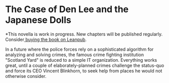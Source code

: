 # The Case of Den Lee and the Japanese Dolls

*This novella is work in progress. New chapters will be published regularly. Consider[ buying the book on Leanpub](https://leanpub.com/thecaseofdenleeandthejapanesedolls).

In a future where the police forces rely on a sophisticated algorithm for analyzing and solving crimes, the famous crime fighting institution "Scotland Yard" is reduced to a simple IT organization. Everything works great, until a couple of elaborately-planned crimes challenge the status-quo and force its CEO Vincent Blinkhorn, to seek help from places he would not otherwise consider.

